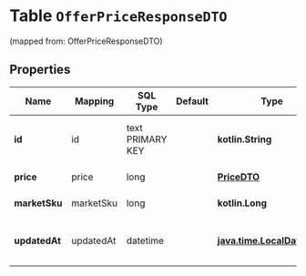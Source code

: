 
# Table `OfferPriceResponseDTO`
(mapped from: OfferPriceResponseDTO)

## Properties
Name | Mapping | SQL Type | Default | Type | Description | Notes
---- | ------- | -------- | ------- | ---- | ----------- | -----
**id** | id | text PRIMARY KEY |  | **kotlin.String** | Идентификатор предложения из прайс-листа. |  [optional]
**price** | price | long |  | [**PriceDTO**](PriceDTO.md) |  |  [optional] [foreignkey]
**marketSku** | marketSku | long |  | **kotlin.Long** | SKU на Маркете. |  [optional]
**updatedAt** | updatedAt | datetime |  | [**java.time.LocalDateTime**](java.time.LocalDateTime.md) | Дата и время последнего обновления цены на товар. |  [optional]






